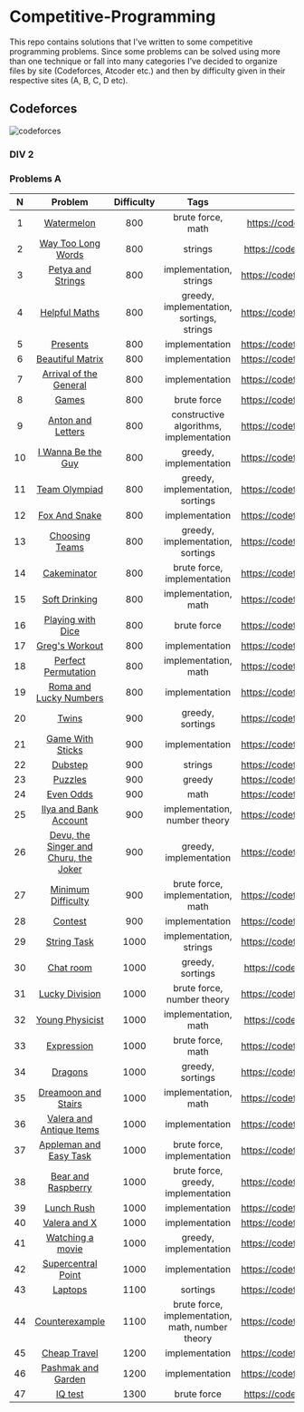 # Competitive-Programming

This repo contains solutions that I've written to some competitive programming problems. Since some problems can be solved using more than one technique or fall into many categories I've decided to organize files by site (Codeforces, Atcoder etc.) and then by difficulty given in their respective sites (A, B, C, D etc).

## Codeforces
![codeforces](https://sta.codeforces.com/s/33823/images/codeforces-vs-coronavirus-65.png)

### DIV 2

### Problems A
**N**|**Problem**|**Difficulty**|**Tags**|**Statement**
:-----:|:-----:|:-----:|:-----:|:-----:
1|[Watermelon](https://github.com/AbrMa/Competitive-Programming/blob/master/Codeforces/Div%202/A/Anton%20and%20Letters.cpp)|800|brute force, math|https://codeforces.com/problemset/problem/4/A
2|[Way Too Long Words](https://github.com/AbrMa/Competitive-Programming/blob/master/Codeforces/Div%202/A/Way%20Too%20Long%20Words.cpp)|800|strings|https://codeforces.com/problemset/problem/71/A
3|[Petya and Strings](https://github.com/AbrMa/Competitive-Programming/blob/master/Codeforces/Div%202/A/Petya%20and%20Strings.cpp)|800|implementation, strings|https://codeforces.com/problemset/problem/112/A
4|[Helpful Maths](https://github.com/AbrMa/Competitive-Programming/blob/master/Codeforces/Div%202/A/Helpful%20Maths.cpp)|800|greedy, implementation, sortings, strings|https://codeforces.com/problemset/problem/339/A
5|[Presents](https://github.com/AbrMa/Competitive-Programming/blob/master/Codeforces/Div%202/A/Presents.cpp)|800|implementation|https://codeforces.com/problemset/problem/136/A
6|[Beautiful Matrix](https://github.com/AbrMa/Competitive-Programming/blob/master/Codeforces/Div%202/A/Beautiful%20Matrix.cpp)|800|implementation|https://codeforces.com/problemset/problem/263/A
7|[Arrival of the General](https://github.com/AbrMa/Competitive-Programming/blob/master/Codeforces/Div%202/A/Arrival%20of%20the%20General.cpp)|800|implementation|https://codeforces.com/problemset/problem/144/A
8|[Games](https://github.com/AbrMa/Competitive-Programming/blob/master/Codeforces/Div%202/A/Games.cpp)|800|brute force|https://codeforces.com/problemset/problem/268/A
9|[Anton and Letters](https://github.com/AbrMa/Competitive-Programming/blob/master/Codeforces/Div%202/A/Anton%20and%20Letters.cpp)|800|constructive algorithms, implementation|https://codeforces.com/problemset/problem/443/A
10|[I Wanna Be the Guy](https://github.com/AbrMa/Competitive-Programming/blob/master/Codeforces/Div%202/A/I%20Wanna%20Be%20the%20Guy.cpp)|800|greedy, implementation|https://codeforces.com/problemset/problem/469/A
11|[Team Olympiad](https://github.com/AbrMa/Competitive-Programming/blob/master/Codeforces/Div%202/A/Team%20Olympiad.cpp)|800|greedy, implementation, sortings|https://codeforces.com/problemset/problem/490/A
12|[Fox And Snake](https://github.com/AbrMa/Competitive-Programming/blob/master/Codeforces/Div%202/A/Fox%20And%20Snake.cpp)|800|implementation|https://codeforces.com/problemset/problem/510/A
13|[Choosing Teams](https://github.com/AbrMa/Competitive-Programming/blob/master/Codeforces/Div%202/A/Choosing%20Teams.cpp)|800|greedy, implementation, sortings|https://codeforces.com/problemset/problem/432/A
14|[Cakeminator](https://github.com/AbrMa/Competitive-Programming/blob/master/Codeforces/Div%202/A/Cakeminator.cpp)|800|brute force, implementation|https://codeforces.com/problemset/problem/330/A
15|[Soft Drinking](https://github.com/AbrMa/Competitive-Programming/blob/master/Codeforces/Div%202/A/Soft%20Drinking.cpp)|800|implementation, math|https://codeforces.com/problemset/problem/151/A
16|[Playing with Dice](https://github.com/AbrMa/Competitive-Programming/blob/master/Codeforces/Div%202/A/Playing%20with%20Dice.cpp)|800|brute force|https://codeforces.com/problemset/problem/378/A
17|[Greg's Workout](https://github.com/AbrMa/Competitive-Programming/blob/master/Codeforces/Div%202/A/Greg's%20Workout.cpp)|800|implementation|https://codeforces.com/problemset/problem/255/A
18|[Perfect Permutation](https://github.com/AbrMa/Competitive-Programming/blob/master/Codeforces/Div%202/A/Perfect%20Permutation.cpp)|800|implementation, math|https://codeforces.com/problemset/problem/233/A
19|[Roma and Lucky Numbers](https://github.com/AbrMa/Competitive-Programming/blob/master/Codeforces/Div%202/A/Roma%20and%20Lucky%20Numbers.cpp)|800|implementation|https://codeforces.com/problemset/problem/262/A
20|[Twins](https://github.com/AbrMa/Competitive-Programming/blob/master/Codeforces/Div%202/A/Twins.cpp)|900|greedy, sortings|https://codeforces.com/problemset/problem/160/A
21|[Game With Sticks](https://github.com/AbrMa/Competitive-Programming/blob/master/Codeforces/Div%202/A/Game%20With%20Sticks.cpp)|900|implementation|https://codeforces.com/problemset/problem/451/A
22|[Dubstep](https://github.com/AbrMa/Competitive-Programming/blob/master/Codeforces/Div%202/A/Dubstep.cpp)|900|strings|https://codeforces.com/problemset/problem/208/A
23|[Puzzles](https://github.com/AbrMa/Competitive-Programming/blob/master/Codeforces/Div%202/A/Puzzles.cpp)|900|greedy|https://codeforces.com/problemset/problem/337/A
24|[Even Odds](https://github.com/AbrMa/Competitive-Programming/blob/master/Codeforces/Div%202/A/Even%20Odds.cpp)|900|math|https://codeforces.com/problemset/problem/318/A
25|[Ilya and Bank Account](https://github.com/AbrMa/Competitive-Programming/blob/master/Codeforces/Div%202/A/Ilya%20and%20Bank%20Account.cpp)|900|implementation, number theory|https://codeforces.com/problemset/problem/313/A
26|[Devu, the Singer and Churu, the Joker](https://github.com/AbrMa/Competitive-Programming/blob/master/Codeforces/Div%202/A/Devu%2C%20the%20Singer%20and%20Churu%2C%20the%20Joker.cpp)|900|greedy, implementation|https://codeforces.com/problemset/problem/439/A
27|[Minimum Difficulty](https://github.com/AbrMa/Competitive-Programming/blob/master/Codeforces/Div%202/A/Minimum%20Difficulty.cpp)|900|brute force, implementation, math|https://codeforces.com/problemset/problem/496/A
28|[Contest](https://github.com/AbrMa/Competitive-Programming/blob/master/Codeforces/Div%202/A/Contest.cpp)|900|implementation|https://codeforces.com/problemset/problem/501/A
29|[String Task](https://github.com/AbrMa/Competitive-Programming/blob/master/Codeforces/Div%202/A/String%20Task.cpp)|1000|implementation, strings|https://codeforces.com/problemset/problem/118/A
30|[Chat room](https://github.com/AbrMa/Competitive-Programming/blob/master/Codeforces/Div%202/A/Chat%20room.cpp)|1000|greedy, sortings|https://codeforces.com/problemset/problem/58/A
31|[Lucky Division](https://github.com/AbrMa/Competitive-Programming/blob/master/Codeforces/Div%202/A/Lucky%20Division.cpp)|1000|brute force, number theory|https://codeforces.com/problemset/problem/122/A
32|[Young Physicist](https://github.com/AbrMa/Competitive-Programming/blob/master/Codeforces/Div%202/A/Young%20Physicist.cpp)|1000|implementation, math|https://codeforces.com/problemset/problem/69/A
33|[Expression](https://github.com/AbrMa/Competitive-Programming/blob/master/Codeforces/Div%202/A/Expression.cpp)|1000|brute force, math|https://codeforces.com/problemset/problem/479/A
34|[Dragons](https://github.com/AbrMa/Competitive-Programming/blob/master/Codeforces/Div%202/A/Dragons.cpp)|1000|greedy, sortings|https://codeforces.com/problemset/problem/230/A
35|[Dreamoon and Stairs](https://github.com/AbrMa/Competitive-Programming/blob/master/Codeforces/Div%202/A/Dreamoon%20and%20Stairs.cpp)|1000|implementation, math|https://codeforces.com/problemset/problem/476/A
36|[Valera and Antique Items](https://github.com/AbrMa/Competitive-Programming/blob/master/Codeforces/Div%202/A/Valera%20and%20Antique%20Items.cpp)|1000|implementation|https://codeforces.com/problemset/problem/441/A
37|[Appleman and Easy Task](https://github.com/AbrMa/Competitive-Programming/blob/master/Codeforces/Div%202/A/Appleman%20and%20Easy%20Task.cpp)|1000|brute force, implementation|https://codeforces.com/problemset/problem/462/A
38|[Bear and Raspberry](https://github.com/AbrMa/Competitive-Programming/blob/master/Codeforces/Div%202/A/Bear%20and%20Raspberry.cpp)|1000|brute force, greedy, implementation|https://codeforces.com/problemset/problem/385/A
39|[Lunch Rush](https://github.com/AbrMa/Competitive-Programming/blob/master/Codeforces/Div%202/A/Lunch%20Rush.cpp)|1000|implementation|https://codeforces.com/problemset/problem/276/A
40|[Valera and X](https://github.com/AbrMa/Competitive-Programming/blob/master/Codeforces/Div%202/A/Valera%20and%20X.cpp)|1000|implementation|https://codeforces.com/problemset/problem/404/A
41|[Watching a movie](https://github.com/AbrMa/Competitive-Programming/blob/master/Codeforces/Div%202/A/Watching%20a%20movie.cpp)|1000|greedy, implementation|https://codeforces.com/problemset/problem/499/A
42|[Supercentral Point](https://github.com/AbrMa/Competitive-Programming/blob/master/Codeforces/Div%202/A/Supercentral%20Point.cpp)|1000|implementation|https://codeforces.com/problemset/problem/165/A
43|[Laptops](https://github.com/AbrMa/Competitive-Programming/blob/master/Codeforces/Div%202/A/Laptops.cpp)|1100|sortings|https://codeforces.com/problemset/problem/456/A
44|[Counterexample](https://github.com/AbrMa/Competitive-Programming/blob/master/Codeforces/Div%202/A/Counterexample.cpp)|1100|brute force, implementation, math, number theory|https://codeforces.com/problemset/problem/483/A
45|[Cheap Travel](https://github.com/AbrMa/Competitive-Programming/blob/master/Codeforces/Div%202/A/Cheap%20Travel.cpp)|1200|implementation|https://codeforces.com/problemset/problem/466/A
46|[Pashmak and Garden](https://github.com/AbrMa/Competitive-Programming/blob/master/Codeforces/Div%202/A/Pashmak%20and%20Garden.cpp)|1200|implementation|https://codeforces.com/problemset/problem/459/A
47|[IQ test](https://github.com/AbrMa/Competitive-Programming/blob/master/Codeforces/Div%202/A/IQ%20test.cpp)|1300|brute force|https://codeforces.com/problemset/problem/25/A
